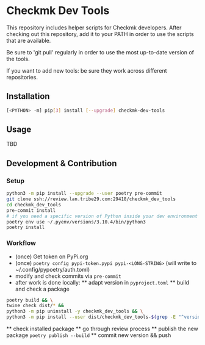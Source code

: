 # Checkmk Dev Tools

This repository includes helper scripts for Checkmk developers. After checking
out this repository, add it to your PATH in order to use the scripts that are
available.

Be sure to 'git pull' regularly in order to use the most up-to-date version of
the tools.

If you want to add new tools: be sure they work across different repositories.


## Installation

```sh
[<PYTHON> -m] pip[3] install [--upgrade] checkmk-dev-tools
```

## Usage

TBD

## Development & Contribution

### Setup

```sh
python3 -m pip install --upgrade --user poetry pre-commit
git clone ssh://review.lan.tribe29.com:29418/checkmk_dev_tools
cd checkmk_dev_tools
pre-commit install
# if you need a specific version of Python inside your dev environment
poetry env use ~/.pyenv/versions/3.10.4/bin/python3
poetry install
```

### Workflow

* (once) Get token on PyPi.org
* (once) `poetry config pypi-token.pypi pypi-<LONG-STRING>`
  (will write to ~/.config/pypoetry/auth.toml)
* modify and check commits via `pre-commit`
* after work is done locally:
** adapt version in `pyproject.toml`
** build and check a package
```sh
poetry build && \
twine check dist/* &&
python3 -m pip uninstall -y checkmk_dev_tools && \
python3 -m pip install --user dist/checkmk_dev_tools-$(grep -E "^version.?=" pyproject.toml | cut -d '"' -f 2)-py3-none-any.whl
```
** check installed package
** go through review process
** publish the new package `poetry publish --build`
** commit new version && push

